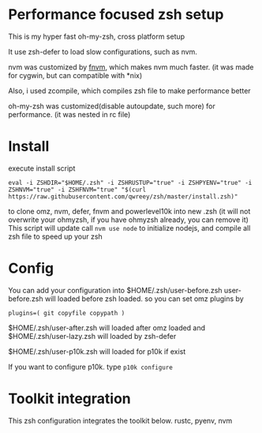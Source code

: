 # Performance focused zsh setup

This is my hyper fast oh-my-zsh, cross platform setup

It use zsh-defer to load slow configurations, such as nvm.

nvm was customized by [fnvm](https://github.com/qwreey75/fnvm), which makes nvm much faster. (it was made for cygwin, but can compatible with *nix)

Also, i used zcompile, which compiles zsh file to make performance better

oh-my-zsh was customized(disable autoupdate, such more) for performance. (it was nested in rc file)

# Install

execute install script
```
eval -i ZSHDIR="$HOME/.zsh" -i ZSHRUSTUP="true" -i ZSHPYENV="true" -i ZSHNVM="true" -i ZSHFNVM="true" "$(curl https://raw.githubusercontent.com/qwreey/zsh/master/install.zsh)"
```
to clone omz, nvm, defer, fnvm and powerlevel10k into new .zsh (it will not overwrite your ohmyzsh, if you have ohmyzsh already, you can remove it)
This script will update call `nvm use node` to initialize nodejs, and compile all zsh file to speed up your zsh

# Config

You can add your configuration into $HOME/.zsh/user-before.zsh
user-before.zsh will loaded before zsh loaded. so you can set omz plugins by
```
plugins=( git copyfile copypath )
```

$HOME/.zsh/user-after.zsh will loaded after omz loaded
and $HOME/.zsh/user-lazy.zsh will loaded by zsh-defer

$HOME/.zsh/user-p10k.zsh will loaded for p10k if exist

If you want to configure p10k. type `p10k configure`

# Toolkit integration

This zsh configuration integrates the toolkit below. rustc, pyenv, nvm
